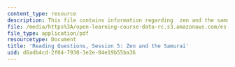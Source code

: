 ```yaml
---
content_type: resource
description: This file contains information regarding  zen and the samurai.
file: /media/https%3A/open-learning-course-data-rc.s3.amazonaws.com/es-272-culture-tech-spring-2003/d6adb4cd2f0479303e2e04e19b55ba36_MITES_272S03_q05.pdf
file_type: application/pdf
resourcetype: Document
title: 'Reading Questions, Session 5: Zen and the Samurai'
uid: d6adb4cd-2f04-7930-3e2e-04e19b55ba36
---
```

